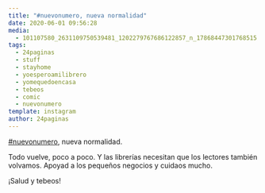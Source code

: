 ```yaml
---
title: "#nuevonumero, nueva normalidad"
date: 2020-06-01 09:56:28
media: 
  - 101107580_2631109750539481_1202279767686122857_n_17868447301768515.jpg
tags: 
  - 24paginas
  - stuff
  - stayhome
  - yoesperoamilibrero
  - yomequedoencasa
  - tebeos
  - comic
  - nuevonumero
template: instagram
author: 24paginas
---
```


[#nuevonumero](/tags/nuevonumero), nueva normalidad.


Todo vuelve, poco a poco. Y las librerías necesitan que los lectores también volvamos. Apoyad a los pequeños negocios y cuidaos mucho.


¡Salud y tebeos!








